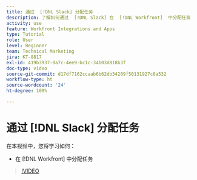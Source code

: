 ```yaml
---
title: 通过  [!DNL Slack] 分配任务
description: 了解如何通过  [!DNL Slack] 在  [!DNL Workfront]  中分配任务
activity: use
feature: Workfront Integrations and Apps
type: Tutorial
role: User
level: Beginner
team: Technical Marketing
jira: KT-8817
exl-id: 419b3937-0a7c-4ee9-bc1c-34b03d818b3f
doc-type: video
source-git-commit: d17df7162ccaab6b62db34209f50131927c0a532
workflow-type: ht
source-wordcount: '24'
ht-degree: 100%

---
```


# 通过 [!DNL Slack] 分配任务

在本视频中，您将学习如何：

* 在 [!DNL Workfront] 中分配任务

>[!VIDEO](https://video.tv.adobe.com/v/3441527/?quality=12&learn=on&enablevpops&captions=chi_hans)
